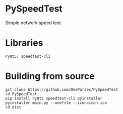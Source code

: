 # PySpeedTest
Simple network speed test.

# Libraries

```PyQt5, speedtest-cli```


# Building from source
```
git clone https://github.com/OneParsec/PySpeedTest
cd PySpeedTest
pip install PyQt5 speedtest-cli pyinstaller
pyinstaller main.py --onefile --icon=icon.ico
cd dist
